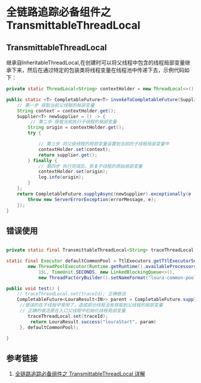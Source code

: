 # 全链路追踪必备组件之 TransmittableThreadLocal


## TransmittableThreadLocal

继承自InheritableThreadLocal,在创建时可以将父线程中包含的线程局部变量继承下来，然后在通过特定的包装类将线程变量在线程池中传递下去，示例代码如下：

```java
private static ThreadLocal<String> contextHolder = new ThreadLocal<>();

public static <T> CompletableFuture<T> invokeToCompletableFuture(Supplier<T> supplier, String errorMessage) {
    // 第一步 获取当前父线程的局部变量
    String context = contextHolder.get();
    Supplier<T> newSupplier = () -> {
         // 第二步 获取当前执行子线程的局部变量
        String origin = contextHolder.get();
        try {

            // 第三步 将父级线程的局部变量设置到当前的子线程局部变量中
            contextHolder.set(context);
            return supplier.get();
        } finally {
            // 第四步 执行完成后，恢复子线程的原始局部变量
            contextHolder.set(origin);
            log.info(origin);
        }
    };
    return CompletableFuture.supplyAsync(newSupplier).exceptionally(e -> {
        throw new ServerErrorException(errorMessage, e);
    });
}

```


## 错误使用

```java

private static final TransmittableThreadLocal<String> traceThreadLocal = new TransmittableThreadLocal<>(true);

static final Executor defaultCommonPool = TtlExecutors.getTtlExecutorService(
        new ThreadPoolExecutor(Runtime.getRuntime().availableProcessors() * 2, 1024,
            15L, TimeUnit.SECONDS, new LinkedBlockingQueue<>(),
            new ThreadFactoryBuilder().setNameFormat("loura-common-pool-%d").build()));

public void test() {
    // traceThreadLocal.set(traceId); 正确做法
    CompletableFuture<LouraResult<IN>> parent = CompletableFuture.supplyAsync(() -> {
     //错误的在子线程中使用了，造成部分线程没有获取到父线程的局部变量
     // 正确的做法是在入口父线程中初始化线程局部变量
        traceThreadLocal.set(traceId);
         return LouraResult.success("louraStart", param)
     }, defaultCommonPool);

}

```











## 参考链接

1. [全链路追踪必备组件之 TransmittableThreadLocal 详解](https://zhuanlan.zhihu.com/p/146124826)

